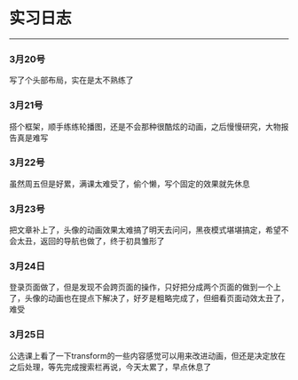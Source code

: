# 实习日志
---
### 3月20号
写了个头部布局，实在是太不熟练了
### 3月21号
搭个框架，顺手练练轮播图，还是不会那种很酷炫的动画，之后慢慢研究，大物报告真是难写  
### 3月22号
虽然周五但是好累，满课太难受了，偷个懒，写个固定的效果就先休息
### 3月23号
把文章补上了，头像的动画效果太难搞了明天去问问，黑夜模式堪堪搞定，希望不会太丑，返回的导航也做了，终于初具雏形了
### 3月24日
登录页面做了，但是发现不会跨页面的操作，只好把分成两个页面的做到一个上了，头像的动画也在提点下解决了，好歹是粗略完成了，但细看页面动效太丑了，难受
### 3月25日
公选课上看了一下transform的一些内容感觉可以用来改进动画，但还是决定放在之后处理，等先完成搜索栏再说，今天太累了，早点休息了